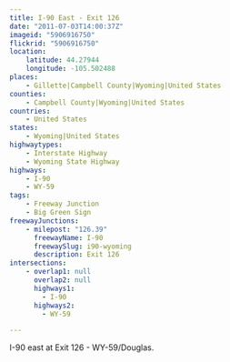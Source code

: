 ```yaml
---
title: I-90 East - Exit 126
date: "2011-07-03T14:00:37Z"
imageid: "5906916750"
flickrid: "5906916750"
location:
    latitude: 44.27944
    longitude: -105.502488
places:
    - Gillette|Campbell County|Wyoming|United States
counties:
    - Campbell County|Wyoming|United States
countries:
    - United States
states:
    - Wyoming|United States
highwaytypes:
    - Interstate Highway
    - Wyoming State Highway
highways:
    - I-90
    - WY-59
tags:
    - Freeway Junction
    - Big Green Sign
freewayJunctions:
    - milepost: "126.39"
      freewayName: I-90
      freewaySlug: i90-wyoming
      description: Exit 126
intersections:
    - overlap1: null
      overlap2: null
      highways1:
        - I-90
      highways2:
        - WY-59

---
```

I-90 east at Exit 126 - WY-59/Douglas.